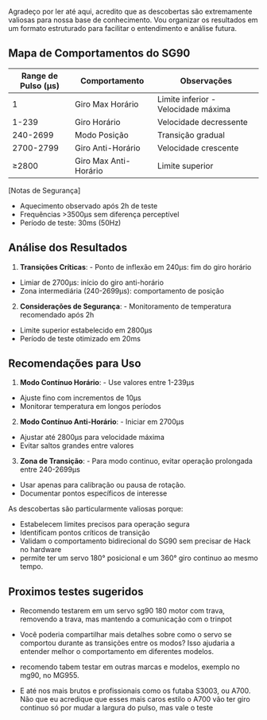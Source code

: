 Agradeço por ler até aqui, acredito que as descobertas são extremamente valiosas para nossa base de conhecimento. 
Vou organizar os resultados em um formato estruturado para facilitar o entendimento e análise futura.

## Mapa de Comportamentos do SG90

| Range de Pulso (μs) | Comportamento | Observações |
|-----------------|-----------------------|-----------------|
| 1               | Giro Max Horário | Limite inferior - Velocidade máxima |
| 1-239           | Giro Horário  | Velocidade decressente |
| 240-2699        | Modo Posição  | Transição gradual |
| 2700-2799       | Giro Anti-Horário | Velocidade crescente |
| ≥2800           | Giro Max Anti-Horário | Limite superior |

[Notas de Segurança]
- Aquecimento observado após 2h de teste
- Frequências >3500μs sem diferença perceptível
- Período de teste: 30ms (50Hz)

## Análise dos Resultados

1. **Transições Críticas**:
          - Ponto de inflexão em 240μs: fim do giro horário
  - Limiar de 2700μs: início do giro anti-horário
  - Zona intermediária (240-2699μs): comportamento de posição


2. **Considerações de Segurança**:
          - Monitoramento de temperatura recomendado após 2h
  - Limite superior estabelecido em 2800μs
  - Período de teste otimizado em 20ms



## Recomendações para Uso

1. **Modo Contínuo Horário**:
          - Use valores entre 1-239μs
  - Ajuste fino com incrementos de 10μs
  - Monitorar temperatura em longos períodos


2. **Modo Contínuo Anti-Horário**:
          - Iniciar em 2700μs
  - Ajustar até 2800μs para velocidade máxima
  - Evitar saltos grandes entre valores


3. **Zona de Transição**:
          - Para modo continuo, evitar operação prolongada entre 240-2699μs
  - Usar apenas para calibração ou pausa de rotação.
  - Documentar pontos específicos de interesse


As descobertas são particularmente valiosas porque:

- Estabelecem limites precisos para operação segura
- Identificam pontos críticos de transição
- Validam o comportamento bidirecional do SG90 sem precisar de Hack no hardware
- permite ter um servo 180° posicional e um 360° giro continuo ao mesmo tempo.


## Proximos testes sugeridos

* Recomendo testarem em um servo sg90 180 motor com trava, removendo a trava, mas mantendo a comunicação com o trinpot
* Você poderia compartilhar mais detalhes sobre como o servo se comportou durante as transições entre os modos? Isso ajudaria a entender melhor o comportamento em diferentes modelos.

* recomendo tabem testar em outras marcas e modelos, exemplo no mg90, no MG955.
* E até nos mais brutos e profissionais como os futaba S3003, ou A700. Não que eu acredique que esses mais caros estilo o A700 vão ter giro continuo só por mudar a largura do pulso, mas vale o teste
